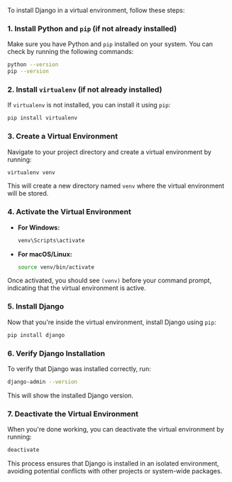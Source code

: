 To install Django in a virtual environment, follow these steps:

### 1. Install Python and `pip` (if not already installed)
Make sure you have Python and `pip` installed on your system. You can check by running the following commands:
```bash
python --version
pip --version
```

### 2. Install `virtualenv` (if not already installed)
If `virtualenv` is not installed, you can install it using `pip`:
```bash
pip install virtualenv
```

### 3. Create a Virtual Environment
Navigate to your project directory and create a virtual environment by running:
```bash
virtualenv venv
```
This will create a new directory named `venv` where the virtual environment will be stored.

### 4. Activate the Virtual Environment
- **For Windows:**
  ```bash
  venv\Scripts\activate
  ```
- **For macOS/Linux:**
  ```bash
  source venv/bin/activate
  ```

Once activated, you should see `(venv)` before your command prompt, indicating that the virtual environment is active.

### 5. Install Django
Now that you're inside the virtual environment, install Django using `pip`:
```bash
pip install django
```

### 6. Verify Django Installation
To verify that Django was installed correctly, run:
```bash
django-admin --version
```
This will show the installed Django version.

### 7. Deactivate the Virtual Environment
When you're done working, you can deactivate the virtual environment by running:
```bash
deactivate
```

This process ensures that Django is installed in an isolated environment, avoiding potential conflicts with other projects or system-wide packages.
